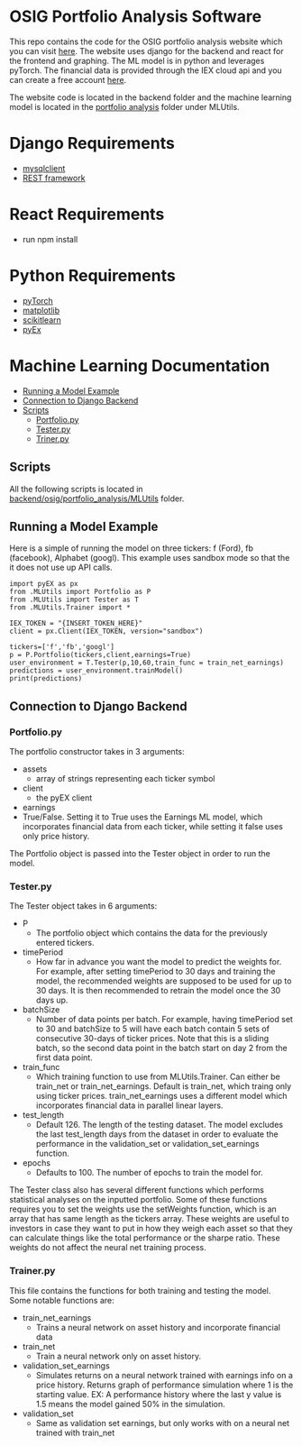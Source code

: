 # OSIG Portfolio Analysis Software
This repo contains the code for the OSIG portfolio analysis website which you can visit [here]("").
The website uses django for the backend and react for the frontend and graphing. The ML model is in python and leverages pyTorch. The financial data is provided through the IEX cloud api and you can create a free account [here](https://www.iexcloud.io/core-data/).

The website code is located in the backend folder and the machine learning model is located in the [portfolio analysis](https://github.com/BraedenKuether/Capstone/tree/main/backend/osig/portfolio_analysis) folder under MLUtils.


# Django Requirements
* [mysqlclient](https://pypi.org/project/mysqlclient/)
* [REST framework](https://www.django-rest-framework.org/#installation)
  
# React Requirements
* run npm install

# Python Requirements
* [pyTorch](https://pytorch.org/get-started/locally/#windows-installation)
* [matplotlib](https://matplotlib.org/stable/users/installing.html)
* [scikitlearn](https://scikit-learn.org/stable/install.html)
* [pyEx](https://pyex.readthedocs.io/en/latest/)

# Machine Learning Documentation
* [Running a Model Example](#running-a-model-example)
* [Connection to Django Backend](#connection-to-django-backend)
* [Scripts](#scripts)
  * [Portfolio.py](#portfoliopy)
  * [Tester.py](#testerpy)
  * [Triner.py](#trainerpy)
  
## Scripts
All the following scripts is located in [backend/osig/portfolio_analysis/MLUtils](https://github.com/BraedenKuether/Capstone/tree/main/backend/osig/portfolio_analysis/MLUtils) folder.

## Running a Model Example
Here is a simple of running the model on three tickers: f (Ford), fb (facebook), Alphabet (googl). This example uses sandbox mode so that the it does not use up API calls.
```
import pyEX as px
from .MLUtils import Portfolio as P
from .MLUtils import Tester as T
from .MLUtils.Trainer import *

IEX_TOKEN = "{INSERT_TOKEN_HERE}"
client = px.Client(IEX_TOKEN, version="sandbox")

tickers=['f','fb','googl']
p = P.Portfolio(tickers,client,earnings=True)
user_environment = T.Tester(p,10,60,train_func = train_net_earnings)
predictions = user_environment.trainModel()
print(predictions)
```

## Connection to Django Backend

### Portfolio.py
The portfolio constructor takes in 3 arguments:
* assets
  * array of strings representing each ticker symbol
* client
  * the pyEX client 
* earnings
*   True/False. Setting it to True uses the Earnings ML model, which incorporates financial data from each ticker, while setting it false uses only price history. 

The Portfolio object is passed into the Tester object in order to run the model.

### Tester.py
The Tester object takes in 6 arguments:
* P
  * The portfolio object which contains the data for the previously entered tickers.
* timePeriod 
  * How far in advance you want the model to predict the weights for. For example, after setting timePeriod to 30 days and training the model, the recommended weights are supposed to be used for up to 30 days. It is then recommended to retrain the model once the 30 days up.
* batchSize
  *  Number of data points per batch. For example, having timePeriod set to 30 and batchSize to 5 will have each batch contain 5 sets of consecutive 30-days of ticker prices. Note that this is a sliding batch, so the second data point in the batch start on day 2 from the first data point.
* train_func
  * Which training function to use from MLUtils.Trainer. Can either be train_net or train_net_earnings. Default is train_net, which traing only using ticker prices. train_net_earnings uses a different model which incorporates financial data in parallel linear layers.
* test_length
  * Default 126. The length of the testing dataset. The model excludes the last test_length days from the dataset in order to evaluate the performance in the validation_set or validation_set_earnings function.
* epochs
  * Defaults to 100. The number of epochs to train the model for.

The Tester class also has several different functions which performs statistical analyses on the inputted portfolio. Some of these functions requires you to set the weights use the setWeights function, which is an array that has same length as the tickers array. These weights are useful to investors in case they want to put in how they weigh each asset so that they can calculate things like the total performance or the sharpe ratio. These weights do not affect the neural net training process.

### Trainer.py
This file contains the functions for both training and testing the model. Some notable functions are:
* train_net_earnings
  * Trains a neural network on asset history and incorporate financial data
* train_net
  * Train a neural network only on asset history.
* validation_set_earnings
  * Simulates returns on a neural network trained with earnings info on a price history. Returns graph of performance simulation where 1 is the starting value. EX: A performance history where the last y value is 1.5 means the model gained 50% in the simulation.
* validation_set
  * Same as validation set earnings, but only works with on a neural net trained with train_net

